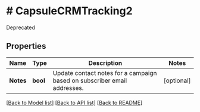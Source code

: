 # # CapsuleCRMTracking2
Deprecated

## Properties 


Name | Type | Description | Notes
------------ | ------------- | ------------- | -------------
**Notes**| **bool** | Update contact notes for a campaign based on subscriber email addresses.  | [optional]


[[Back to Model list]](../../README.md#models) [[Back to API list]](../../README.md#endpoints) [[Back to README]](../../README.md)

